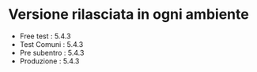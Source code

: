 # Versione rilasciata in ogni ambiente

- Free test : 5.4.3
- Test Comuni : 5.4.3
- Pre subentro : 5.4.3
- Produzione : 5.4.3
